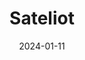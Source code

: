 ---  
layout: startup_page  
title: "Sateliot"  
id: "sateliot.com"  
permalink: "/sateliotsateliot.com01112024/"  
website: "https://sateliot.com/"  
funding_round: ""  
funding_amount: "€6M"  
investors: "Banco Santander"  
about: "Sateliot is launching the first low-earth orbit (LEO) nanosatellite constellation providing 5G coverage for IoT. Its cost-effective technology allows the use of low-cost commercial devices to connect to satellites, opening possibilities in the massive IoT market in remote areas. This is the first time terrestrial cellular telecommunications seamlessly merge with satellite connectivity."  
markets: "IoT, Telecommunications, Satellite"  
hq: "Barcelona, Catalonia, Spain"  
founded_year: "2018"  
linkedin: "https://www.linkedin.com/company/sateliot"  
twitter: "https://twitter.com/sateliot"  
instagram: ""  
facebook: ""  
crunchbase: "https://www.crunchbase.com/organization/sateliot"  
pitchbook: "https://pitchbook.com/profiles/company/433591-93"  

date_display: "11-Jan-2024"  
date: "2024-01-11"

# SEO Optimization  
meta_title: "Sateliot -  Funding (€6M)"  
meta_description: "Sateliot, Sateliot is launching the first low-earth orbit (LEO) nanosatellite constellation providing 5G coverage for IoT. Its cost-effective technology allows ..."  
meta_keywords: "Sateliot, IoT, Telecommunications, Satellite,  funding"  
canonical_url: "https://startup.projectstartups.com/sateliotsateliot.com01112024/"  
---